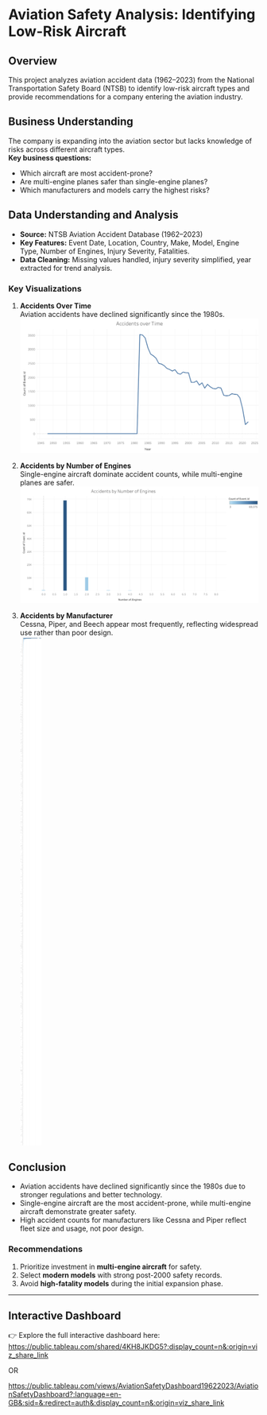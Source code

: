 # Aviation Safety Analysis: Identifying Low-Risk Aircraft

## Overview
This project analyzes aviation accident data (1962–2023) from the National Transportation Safety Board (NTSB) to identify low-risk aircraft types and provide recommendations for a company entering the aviation industry.

## Business Understanding
The company is expanding into the aviation sector but lacks knowledge of risks across different aircraft types.  
**Key business questions:**
- Which aircraft are most accident-prone?
- Are multi-engine planes safer than single-engine planes?
- Which manufacturers and models carry the highest risks?

## Data Understanding and Analysis
- **Source:** NTSB Aviation Accident Database (1962–2023)  
- **Key Features:** Event Date, Location, Country, Make, Model, Engine Type, Number of Engines, Injury Severity, Fatalities.  
- **Data Cleaning:** Missing values handled, injury severity simplified, year extracted for trend analysis.  

### Key Visualizations
1. **Accidents Over Time**  
   Aviation accidents have declined significantly since the 1980s.  
   ![Accidents Over Time](accidents_over_time.png)  

2. **Accidents by Number of Engines**  
   Single-engine aircraft dominate accident counts, while multi-engine planes are safer.  
   ![Accidents by Engines](accidents_by_engines.png)  

3. **Accidents by Manufacturer**  
   Cessna, Piper, and Beech appear most frequently, reflecting widespread use rather than poor design.  
   ![Accidents by Manufacturer](accidents_by_manufacturer.png)  

## Conclusion
- Aviation accidents have declined significantly since the 1980s due to stronger regulations and better technology.  
- Single-engine aircraft are the most accident-prone, while multi-engine aircraft demonstrate greater safety.  
- High accident counts for manufacturers like Cessna and Piper reflect fleet size and usage, not poor design.  

### Recommendations
1. Prioritize investment in **multi-engine aircraft** for safety.  
2. Select **modern models** with strong post-2000 safety records.  
3. Avoid **high-fatality models** during the initial expansion phase.  

---

## Interactive Dashboard
👉 Explore the full interactive dashboard here: https://public.tableau.com/shared/4KH8JKDG5?:display_count=n&:origin=viz_share_link

OR 

https://public.tableau.com/views/AviationSafetyDashboard19622023/AviationSafetyDashboard?:language=en-GB&:sid=&:redirect=auth&:display_count=n&:origin=viz_share_link
